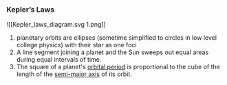 ### Kepler’s Laws
![[Kepler_laws_diagram.svg 1.png]]
1. planetary orbits are ellipses (sometime simplified to circles in low level college physics) with their star as one foci
2. A line segment joining a planet and the Sun sweeps out equal areas during equal intervals of time.
3. The square of a planet's [orbital period](https://en.wikipedia.org/wiki/Orbital_period "Orbital period") is proportional to the cube of the length of the [semi-major axis](https://en.wikipedia.org/wiki/Semi-major_and_semi-minor_axes "Semi-major and semi-minor axes") of its orbit.
